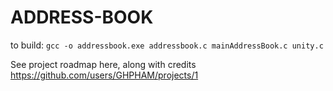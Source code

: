 # ADDRESS-BOOK
to build:
``` gcc -o addressbook.exe addressbook.c mainAddressBook.c unity.c ```

See project roadmap here, along with credits
https://github.com/users/GHPHAM/projects/1
